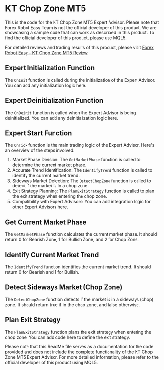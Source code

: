 # KT Chop Zone MT5

This is the code for the KT Chop Zone MT5 Expert Advisor. Please note that Forex Robot Easy Team is not the official developer of this product. We are showcasing a sample code that can work as described in this product. To find the official developer of this product, please use MQL5.

For detailed reviews and trading results of this product, please visit [Forex Robot Easy - KT Chop Zone MT5 Review](https://forexroboteasy.com/forex-robot-review/kt-chop-zone-mt5-review-enhance-trading-in-trending-markets/).

## Expert Initialization Function

The `OnInit` function is called during the initialization of the Expert Advisor. You can add any initialization logic here.

## Expert Deinitialization Function

The `OnDeinit` function is called when the Expert Advisor is being deinitialized. You can add any deinitialization logic here.

## Expert Start Function

The `OnTick` function is the main trading logic of the Expert Advisor. Here's an overview of the steps involved:

1. Market Phase Division: The `GetMarketPhase` function is called to determine the current market phase.
2. Accurate Trend Identification: The `IdentifyTrend` function is called to identify the current market trend.
3. Sideways Market Detection: The `DetectChopZone` function is called to detect if the market is in a chop zone.
4. Exit Strategy Planning: The `PlanExitStrategy` function is called to plan the exit strategy when entering the chop zone.
5. Compatibility with Expert Advisors: You can add integration logic for other Expert Advisors here.

## Get Current Market Phase

The `GetMarketPhase` function calculates the current market phase. It should return 0 for Bearish Zone, 1 for Bullish Zone, and 2 for Chop Zone.

## Identify Current Market Trend

The `IdentifyTrend` function identifies the current market trend. It should return 0 for Bearish and 1 for Bullish.

## Detect Sideways Market (Chop Zone)

The `DetectChopZone` function detects if the market is in a sideways (chop) zone. It should return true if in the chop zone, and false otherwise.

## Plan Exit Strategy

The `PlanExitStrategy` function plans the exit strategy when entering the chop zone. You can add code here to define the exit strategy.

Please note that this ReadMe file serves as a documentation for the code provided and does not include the complete functionality of the KT Chop Zone MT5 Expert Advisor. For more detailed information, please refer to the official developer of this product using MQL5.
